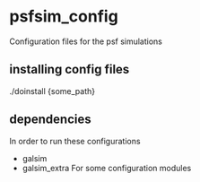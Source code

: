 # psfsim_config
Configuration files for the psf simulations

installing config files
------------------------

./doinstall {some_path}

dependencies
------------

In order to run these configurations

- galsim
- galsim_extra For some configuration modules
